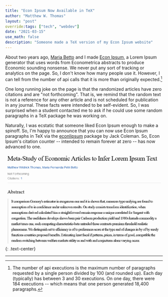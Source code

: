 ```yaml
---
title: "Econ Ipsum Now Available in TeX"
author: "Matthew W. Thomas"
layout: "post"
override:tags: ["tech", "webdev"]
date: "2021-03-15"
use_math: false
description: "Someone made a TeX version of my Econ Ipsum website"
---
```


About two years ago, [Maria Betto](https://mariabetto.com) and I made [Econ Ipsum](https://ipsum.mwt.me), a Lorem Ipsum generator that uses words from Econometrica abstracts to produce Economic sounding nonsense. We never put any sort of tracking or analytics on the page. So, I don't know how many people use it. However, I can tell from the number of api calls that it is more than originally expected.[^1]

One long running joke on the page is that the randomized articles have zero citations and are "not forthcoming". That is, we remind that the random text is not a reference for any other article and is not scheduled for publication in any journal. These facts were intended to be self-evident. So, I was surprised when a student contacted me to ask if he could use some random paragraphs in a TeX package he was working on.

Naturally, I was ecstatic that someone liked Econ Ipsum enough to make a spinoff. So, I'm happy to announce that you can now use Econ Ipsum paragraphs in TeX via the [econlipsum](https://ctan.org/pkg/econlipsum) package by Jack Coleman. So, Econ Ipsum's citation counter -- intended to remain forever at zero -- has now advanced to one.

![Econ Ipsum with one citation](/assets/images/posts/2021/econ-ipsum-citations1.png)
{: .text-center}

---

[^1]: The number of api executions is the maximum number of paragraphs requested by a single person divided by 100 (and rounded up). Each day (typically) has between 3 and 30 executions. On one day, there were 184 executions -- which means that one person generated 18,400 paragraphs.

